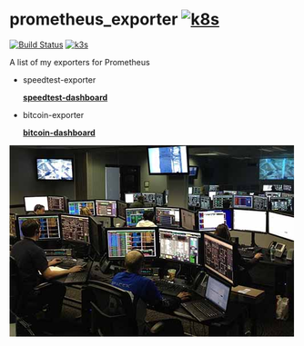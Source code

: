 # prometheus_exporter [![k8s](https://img.shields.io/badge/Prometheus-black.svg)](https://github.com/prometheus/prometheus)

[![Build Status](https://jenkins.tino.sh/buildStatus/icon?job=prometheus_exporter%2Fmaster)](https://jenkins.tino.sh/job/prometheus_exporter/job/master/)
[![k3s](https://img.shields.io/badge/run%20on%20-Raspberry%20Pi-red)](https://github.com/tinoschroeter/k8s.homelab)

A list of my exporters for Prometheus

* speedtest-exporter

  **[speedtest-dashboard](https://github.com/tinoschroeter/prometheus_exporter/blob/master/docs/speedtest-dashboard.json)**


* bitcoin-exporter

  **[bitcoin-dashboard](https://github.com/tinoschroeter/prometheus_exporter/blob/master/docs/bitcoin-dashboard.json)**

<img src="https://raw.githubusercontent.com/tinoschroeter/prometheus_exporter/master/docs/noc.jpg" align="left"
     alt="NOC" width="500" height="337">
